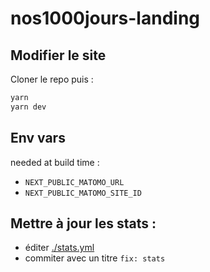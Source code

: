 # nos1000jours-landing


## Modifier le site

Cloner le repo puis :

```sh
yarn
yarn dev
```

## Env vars

needed at build time :

- `NEXT_PUBLIC_MATOMO_URL`
- `NEXT_PUBLIC_MATOMO_SITE_ID`

## Mettre à jour les stats :

 - éditer [./stats.yml](./stats.yml)
 - commiter avec un titre `fix: stats`

